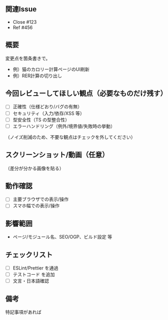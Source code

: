 <!-- PR の目的を簡潔に。スクショ/動画/GIF があれば貼ってください。 -->

## 関連Issue
- Close #123
- Ref #456

## 概要
変更点を箇条書きで。
- 例）猫のカロリー計算ページのUI刷新
- 例）RER計算の切り出し

## 今回レビューしてほしい観点（必要なものだけ残す）
- [ ] 正確性（仕様どおり/バグの有無）
- [ ] セキュリティ（入力/依存/XSS 等）
- [ ] 型安全性（TS の型整合性）
- [ ] エラーハンドリング（例外/境界値/失敗時の挙動）

（ノイズ削減のため、不要な観点はチェックを外してください）

## スクリーンショット/動画（任意）
（差分が分かる画像を貼る）

## 動作確認
- [ ] 主要ブラウザでの表示/操作
- [ ] スマホ幅での表示/操作

## 影響範囲
- ページ/モジュール名、SEO/OGP、ビルド設定 等

## チェックリスト
- [ ] ESLint/Prettier を通過
- [ ] テストコード を追加
- [ ] 文言・日本語確認

## 備考
特記事項があれば
